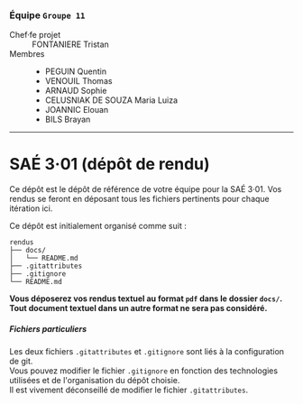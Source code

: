 ### Équipe `Groupe 11`

<dl>
<dt>Chef·fe projet</dt>
<dd>FONTANIERE Tristan</dd>
<dt>Membres</dt>
<dd>

- PEGUIN Quentin
- VENOUIL Thomas
- ARNAUD Sophie
- CELUSNIAK DE SOUZA Maria Luiza
- JOANNIC Elouan
- BILS Brayan

</dd>

---

# SAÉ 3·01 (dépôt de rendu)

Ce dépôt est le dépôt de référence de votre équipe pour la SAÉ 3·01.
Vos rendus se feront en déposant tous les fichiers pertinents pour chaque itération ici.

Ce dépôt est initialement organisé comme suit :
```console
rendus
├── docs/
│   └── README.md
├── .gitattributes
├── .gitignore
└── README.md
```

**Vous déposerez vos rendus textuel au format `pdf` dans le dossier `docs/`.<br>
Tout document textuel dans un autre format ne sera pas considéré.**


##### Fichiers particuliers

Les deux fichiers `.gitattributes` et `.gitignore` sont liés à la configuration de git.<br>
Vous pouvez modifier le fichier `.gitignore` en fonction des technologies utilisées et de l'organisation du dépôt choisie.<br>
Il est vivement déconseillé de modifier le fichier `.gitattributes`.

